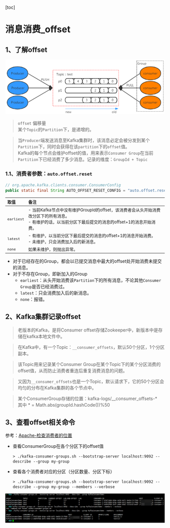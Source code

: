 [toc]

# 消息消费_offset

## 1、了解offset
![](../etc/kafka_partition示意图.png)

> `offset` 偏移量 <br>
> 某个`Topic`的`Partition`下，是递增的。

> 当`Producer`端发送消息至Kafka集群时，该消息必定会被分发到某个`Partition`下，同时会获得在该`partition`下的`offset`值。<br>
> Kafka的每个节点会维护offset的值，用来表示`Consumer Group`在当前`Partition`下已经消费了多少消息。记录的维度：`GroupId + Topic`

### 1.1、消费者参数：`auto.offset.reset`
``` java
// org.apache.kafka.clients.consumer.ConsumerConfig
public static final String AUTO_OFFSET_RESET_CONFIG = "auto.offset.reset";
```
<div style = "font-size:13px;">

取值|备注
:-|:-
`earliest`|- 当前Kafka节点中没有维护GroupId的offset，该消费者会从头开始消费改分区下的所有消息。<br>- 有维护的话，以当前分区下最后提交的消息的offset+1的消息开始消费。
`latest`|- 有维护，以当前分区下最后提交的消息的offset+1的消息开始消费。<br>- 未维护，只会消费加入后的新消息。
`none`|如果未维护，则抛出异常。

</div>

- 对于已经存在的Group，都会以已提交消息中最大的offset处开始消费未提交的消息。
- 对于不存在Group，即新加入的Group
    - `earliest`：从头开始消费该`Partition`下的所有消息，不论其他`Consumer Group`是否已经消费过。
    - `latest`：只会消费加入后的新消息。
    - `none`：报错。

## 2、Kafka集群记录offset
> 老版本的Kafka，是将Consumer offset存储Zookeeper中，新版本中是存储在kafka本地文件中。

> 在Kafka中，有一个Topic：`__consumer_offsets`，默认50个分区，1个分区副本。

> 该Topic用来记录某个Consumer Group在某个Topic下的某个分区消费的offset值，从而防止消费者重连后重复消费消息的问题。

> 又因为`__consumer_offsets`也是一个Topic，默认请求下，它的50个分区会均匀的分布在Kafka集群的各个节点中。

> 某个ConsumerGroup存储的位置：kafka-logs/__consumer_offsets-*<br>
> 其中 * = Math.abs(groupId.hashCode())%50<br>

## 3、查看offset相关命令
参考：[Apache-检查消费者的位置](http://kafka.apache.org/documentation/#basic_ops_consumer_lag)
- 查看ConsumerGroup在各个分区下的offset值
    ``` shell
    > ./kafka-consumer-groups.sh --bootstrap-server localhost:9092 --describe --group my-group
    ```

- 查看各个消费者对应的分区（分区数量、分区下标）
    ``` shell
    > ./kafka-consumer-groups.sh --bootstrap-server localhost:9092 --describe --group my-group --members --verbose
    ```

![](../etc/kafka_offset相关命令.png)

